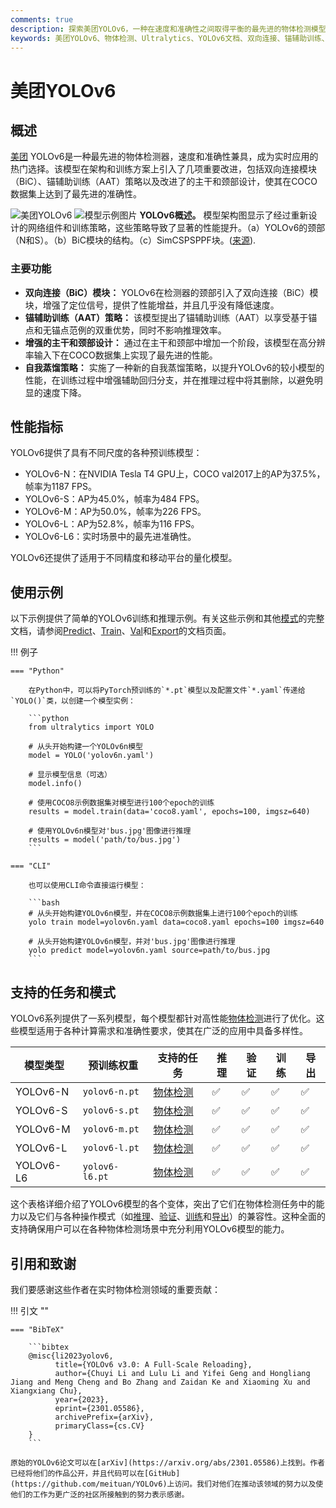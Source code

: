 ```yaml
---
comments: true
description: 探索美团YOLOv6，一种在速度和准确性之间取得平衡的最先进的物体检测模型。深入了解功能、预训练模型和Python使用方法。
keywords: 美团YOLOv6、物体检测、Ultralytics、YOLOv6文档、双向连接、锚辅助训练、预训练模型、实时应用
---
```


# 美团YOLOv6

## 概述

[美团](https://about.meituan.com/) YOLOv6是一种最先进的物体检测器，速度和准确性兼具，成为实时应用的热门选择。该模型在架构和训练方案上引入了几项重要改进，包括双向连接模块（BiC）、锚辅助训练（AAT）策略以及改进了的主干和颈部设计，使其在COCO数据集上达到了最先进的准确性。

![美团YOLOv6](https://user-images.githubusercontent.com/26833433/240750495-4da954ce-8b3b-41c4-8afd-ddb74361d3c2.png)
![模型示例图片](https://user-images.githubusercontent.com/26833433/240750557-3e9ec4f0-0598-49a8-83ea-f33c91eb6d68.png)
**YOLOv6概述。** 模型架构图显示了经过重新设计的网络组件和训练策略，这些策略导致了显著的性能提升。（a）YOLOv6的颈部（N和S）。（b）BiC模块的结构。（c）SimCSPSPPF块。([来源](https://arxiv.org/pdf/2301.05586.pdf)).

### 主要功能

- **双向连接（BiC）模块：** YOLOv6在检测器的颈部引入了双向连接（BiC）模块，增强了定位信号，提供了性能增益，并且几乎没有降低速度。
- **锚辅助训练（AAT）策略：** 该模型提出了锚辅助训练（AAT）以享受基于锚点和无锚点范例的双重优势，同时不影响推理效率。
- **增强的主干和颈部设计：** 通过在主干和颈部中增加一个阶段，该模型在高分辨率输入下在COCO数据集上实现了最先进的性能。
- **自我蒸馏策略：** 实施了一种新的自我蒸馏策略，以提升YOLOv6的较小模型的性能，在训练过程中增强辅助回归分支，并在推理过程中将其删除，以避免明显的速度下降。

## 性能指标

YOLOv6提供了具有不同尺度的各种预训练模型：

- YOLOv6-N：在NVIDIA Tesla T4 GPU上，COCO val2017上的AP为37.5%，帧率为1187 FPS。
- YOLOv6-S：AP为45.0%，帧率为484 FPS。
- YOLOv6-M：AP为50.0%，帧率为226 FPS。
- YOLOv6-L：AP为52.8%，帧率为116 FPS。
- YOLOv6-L6：实时场景中的最先进准确性。

YOLOv6还提供了适用于不同精度和移动平台的量化模型。

## 使用示例

以下示例提供了简单的YOLOv6训练和推理示例。有关这些示例和其他[模式](../modes/index.md)的完整文档，请参阅[Predict](../modes/predict.md)、[Train](../modes/train.md)、[Val](../modes/val.md)和[Export](../modes/export.md)的文档页面。

!!! 例子

    === "Python"

        在Python中，可以将PyTorch预训练的`*.pt`模型以及配置文件`*.yaml`传递给`YOLO()`类，以创建一个模型实例：

        ```python
        from ultralytics import YOLO

        # 从头开始构建一个YOLOv6n模型
        model = YOLO('yolov6n.yaml')

        # 显示模型信息（可选）
        model.info()

        # 使用COCO8示例数据集对模型进行100个epoch的训练
        results = model.train(data='coco8.yaml', epochs=100, imgsz=640)

        # 使用YOLOv6n模型对'bus.jpg'图像进行推理
        results = model('path/to/bus.jpg')
        ```

    === "CLI"

        也可以使用CLI命令直接运行模型：

        ```bash
        # 从头开始构建YOLOv6n模型，并在COCO8示例数据集上进行100个epoch的训练
        yolo train model=yolov6n.yaml data=coco8.yaml epochs=100 imgsz=640

        # 从头开始构建YOLOv6n模型，并对'bus.jpg'图像进行推理
        yolo predict model=yolov6n.yaml source=path/to/bus.jpg
        ```

## 支持的任务和模式

YOLOv6系列提供了一系列模型，每个模型都针对高性能[物体检测](../tasks/detect.md)进行了优化。这些模型适用于各种计算需求和准确性要求，使其在广泛的应用中具备多样性。

| 模型类型  | 预训练权重     | 支持的任务                     | 推理 | 验证 | 训练 | 导出 |
| --------- | -------------- | ------------------------------ | ---- | ---- | ---- | ---- |
| YOLOv6-N  | `yolov6-n.pt`  | [物体检测](../tasks/detect.md) | ✅   | ✅   | ✅   | ✅   |
| YOLOv6-S  | `yolov6-s.pt`  | [物体检测](../tasks/detect.md) | ✅   | ✅   | ✅   | ✅   |
| YOLOv6-M  | `yolov6-m.pt`  | [物体检测](../tasks/detect.md) | ✅   | ✅   | ✅   | ✅   |
| YOLOv6-L  | `yolov6-l.pt`  | [物体检测](../tasks/detect.md) | ✅   | ✅   | ✅   | ✅   |
| YOLOv6-L6 | `yolov6-l6.pt` | [物体检测](../tasks/detect.md) | ✅   | ✅   | ✅   | ✅   |

这个表格详细介绍了YOLOv6模型的各个变体，突出了它们在物体检测任务中的能力以及它们与各种操作模式（如[推理](../modes/predict.md)、[验证](../modes/val.md)、[训练](../modes/train.md)和[导出](../modes/export.md)）的兼容性。这种全面的支持确保用户可以在各种物体检测场景中充分利用YOLOv6模型的能力。

## 引用和致谢

我们要感谢这些作者在实时物体检测领域的重要贡献：

!!! 引文 ""

    === "BibTeX"

        ```bibtex
        @misc{li2023yolov6,
              title={YOLOv6 v3.0: A Full-Scale Reloading},
              author={Chuyi Li and Lulu Li and Yifei Geng and Hongliang Jiang and Meng Cheng and Bo Zhang and Zaidan Ke and Xiaoming Xu and Xiangxiang Chu},
              year={2023},
              eprint={2301.05586},
              archivePrefix={arXiv},
              primaryClass={cs.CV}
        }
        ```

    原始的YOLOv6论文可以在[arXiv](https://arxiv.org/abs/2301.05586)上找到。作者已经将他们的作品公开，并且代码可以在[GitHub](https://github.com/meituan/YOLOv6)上访问。我们对他们在推动该领域的努力以及使他们的工作为更广泛的社区所接触到的努力表示感谢。
